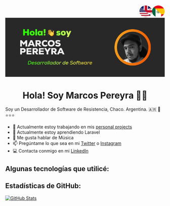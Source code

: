 <div align="center">
  <a href="https://github.com/MarkeZito3/MarkeZito3/blob/master/README-es.md">
    <img align="right" alt="GIF" src="./assets/spanish-btn.png" width="40" height="40" />
  </a>
  <a href="https://github.com/MarkeZito3/MarkeZito3/blob/master/README.md">
    <img align="right" alt="GIF" src="./assets/english-btn.png" width="40" height="40" />
  </a>
  <img  src="./assets/banner of me-es.png">
</div>

<!-- day version -->
<!-- <div align="center"><img src="./assets/banner of me_ bg-white-es.png"></div> -->

<h1 align="center">
  Hola! Soy Marcos Pereyra 🦊👋
</h1>

Soy un Desarrollador de Software de Resistencia, Chaco. Argentina. :argentina: 🧉⭐⭐⭐

- 🏢  Actualmente estoy trabajando en mis [personal projects](https://github.com/MarkeZito3?tab=repositories)
- 🌱  Actualmente estoy aprendiendo Laravel
- 💬  Me gusta hablar de Música
- 📫  Pregúntame lo que sea en mi [Twitter](https://twitter.com/markezitotres) o [Instagram](https://www.instagram.com/markezito133/)
- 💻  Contacta conmigo en mi [LinkedIn](https://www.linkedin.com/in/markezito3)

## Algunas tecnologías que utilicé:

<!-- (buttons example below)

<code><img height="20" src="https://raw.githubusercontent.com/github/explore/80688e429a7d4ef2fca1e82350fe8e3517d3494d/topics/tensorflow/tensorflow.png"></code>
<code><img height="20" src="https://raw.githubusercontent.com/github/explore/80688e429a7d4ef2fca1e82350fe8e3517d3494d/topics/tensorflow/tensorflow.png"></code>
<code><img height="20" src="https://raw.githubusercontent.com/github/explore/80688e429a7d4ef2fca1e82350fe8e3517d3494d/topics/tensorflow/tensorflow.png"></code> -->

## Estadísticas de GitHub:
<div>

  [![GitHub Stats](https://github-readme-stats.vercel.app/api?username=MarkeZito3&theme=gruvbox&show_icons=true)](https://github.com/anuraghazra/github-readme-stats)

</div>
